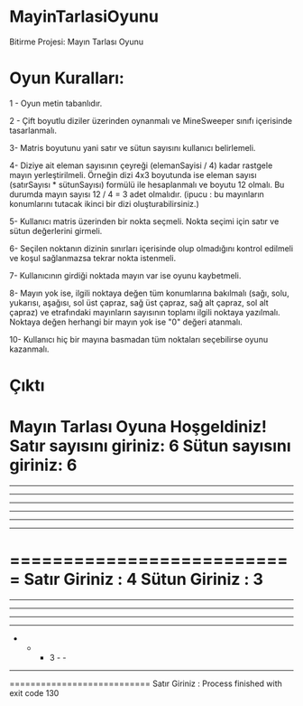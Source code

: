 # MayinTarlasiOyunu

Bitirme Projesi: Mayın Tarlası Oyunu

# Oyun Kuralları:

1 - Oyun metin tabanlıdır.

2 - Çift boyutlu diziler üzerinden oynanmalı ve MineSweeper sınıfı içerisinde tasarlanmalı.

3- Matris boyutunu yani satır ve sütun sayısını kullanıcı belirlemeli.

4- Diziye ait eleman sayısının çeyreği (elemanSayisi / 4) kadar rastgele mayın yerleştirilmeli. Örneğin dizi 4x3 boyutunda ise eleman sayısı (satırSayısı * sütunSayısı) formülü ile hesaplanmalı ve boyutu 12 olmalı. Bu durumda mayın sayısı 12 / 4 = 3 adet olmalıdır. (ipucu : bu mayınların konumlarını tutacak ikinci bir dizi oluşturabilirsiniz.)

5- Kullanıcı matris üzerinden bir nokta seçmeli. Nokta seçimi için satır ve sütun değerlerini girmeli.

6- Seçilen noktanın dizinin sınırları içerisinde olup olmadığını kontrol edilmeli ve koşul sağlanmazsa tekrar nokta istenmeli.

7- Kullanıcının girdiği noktada mayın var ise oyunu kaybetmeli.

8- Mayın yok ise, ilgili noktaya değen tüm konumlarına bakılmalı (sağı, solu, yukarısı, aşağısı, sol üst çapraz, sağ üst çapraz, sağ alt çapraz, sol alt çapraz) ve etrafındaki mayınların sayısının toplamı ilgili noktaya yazılmalı. Noktaya değen herhangi bir mayın yok ise "0" değeri atanmalı.

10- Kullanıcı hiç bir mayına basmadan tüm noktaları seçebilirse oyunu kazanmalı.

# Çıktı

Mayın Tarlası Oyuna Hoşgeldiniz!
Satır sayısını giriniz: 6
Sütun sayısını giriniz: 6
===========================
- - - - - - 
- - - - - - 
- - - - - - 
- - - - - - 
- - - - - - 
- - - - - - 
===========================
Satır Giriniz : 4
Sütun Giriniz : 3
===========================
- - - - - - 
- - - - - - 
- - - - - - 
- - - - - - 
- - - 3 - - 
- - - - - - 
===========================
Satır Giriniz : 
Process finished with exit code 130